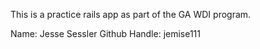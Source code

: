 This is a practice rails app as part of the GA WDI program.

Name: Jesse Sessler
Github Handle: jemise111
